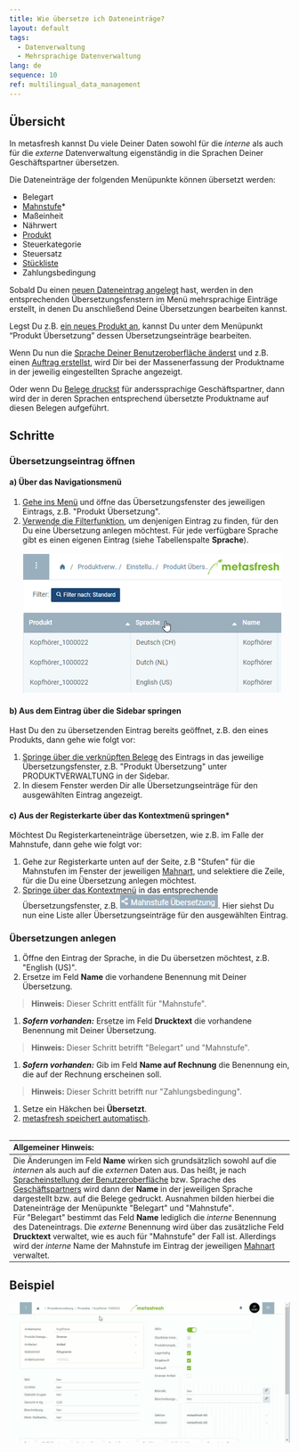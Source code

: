 ```yaml
---
title: Wie übersetze ich Dateneinträge?
layout: default
tags:
  - Datenverwaltung
  - Mehrsprachige Datenverwaltung
lang: de
sequence: 10
ref: multilingual_data_management
---
```


## Übersicht
In metasfresh kannst Du viele Deiner Daten sowohl für die *interne* als auch für die *externe* Datenverwaltung eigenständig in die Sprachen Deiner Geschäftspartner übersetzen.

Die Dateneinträge der folgenden Menüpunkte können übersetzt werden:
- Belegart
- [Mahnstufe](Mahnart_definieren)*
- Maßeinheit
- Nährwert
- [Produkt](NeuesProdukt)
- Steuerkategorie
- Steuersatz
- [Stückliste](Stueckliste_erstellen)
- Zahlungsbedingung

Sobald Du einen [neuen Dateneintrag angelegt](Neuer_Datensatz_Fenster_Webui) hast, werden in den entsprechenden Übersetzungsfenstern im Menü mehrsprachige Einträge erstellt, in denen Du anschließend Deine Übersetzungen bearbeiten kannst.

Legst Du z.B. [ein neues Produkt an](NeuesProdukt), kannst Du unter dem Menüpunkt “Produkt Übersetzung” dessen Übersetzungseinträge bearbeiten.

Wenn Du nun die [Sprache Deiner Benutzeroberfläche änderst](SwitchLanguage) und z.B. einen [Auftrag erstellst](Auftrag_erfassen), wird Dir bei der Massenerfassung der Produktname in der jeweilig eingestellten Sprache angezeigt.

Oder wenn Du [Belege druckst](PDFVorschau) für anderssprachige Geschäftspartner, dann wird der in deren Sprachen entsprechend übersetzte Produktname auf diesen Belegen aufgeführt.

## Schritte

### Übersetzungseintrag öffnen

#### a) Über das Navigationsmenü
1. [Gehe ins Menü](Menu) und öffne das Übersetzungsfenster des jeweiligen Eintrags, z.B. "Produkt Übersetzung".
1. [Verwende die Filterfunktion](Filterfunktion), um denjenigen Eintrag zu finden, für den Du eine Übersetzung anlegen möchtest. Für jede verfügbare Sprache gibt es einen eigenen Eintrag (siehe Tabellenspalte **Sprache**).<br><br>![](assets/Produkt_Uebersetzung_Sprachen.png)

#### b) Aus dem Eintrag über die Sidebar springen
Hast Du den zu übersetzenden Eintrag bereits geöffnet, z.B. den eines Produkts, dann gehe wie folgt vor:

1. [Springe über die verknüpften Belege](SpringezuBelegen) des Eintrags in das jeweilige Übersetzungsfenster, z.B. "Produkt Übersetzung" unter PRODUKTVERWALTUNG in der Sidebar.
1. In diesem Fenster werden Dir alle Übersetzungseinträge für den ausgewählten Eintrag angezeigt.

#### c) Aus der Registerkarte über das Kontextmenü springen*
Möchtest Du Registerkarteneinträge übersetzen, wie z.B. im Falle der Mahnstufe, dann gehe wie folgt vor:

1. Gehe zur Registerkarte unten auf der Seite, z.B "Stufen" für die Mahnstufen im Fenster der jeweiligen [Mahnart](Menu), und selektiere die Zeile, für die Du eine Übersetzung anlegen möchtest.
1. [Springe über das Kontextmenü](Springezu_Kontextmenue) in das entsprechende Übersetzungsfenster, z.B. ![](assets/Mahnstufe_Uebersetzung_Kontext.png). Hier siehst Du nun eine Liste aller Übersetzungseinträge für den ausgewählten Eintrag.

### Übersetzungen anlegen
1. Öffne den Eintrag der Sprache, in die Du übersetzen möchtest, z.B. "English (US)".
1. Ersetze im Feld **Name** die vorhandene Benennung mit Deiner Übersetzung.
 >**Hinweis:** Dieser Schritt entfällt für "Mahnstufe".

1. ***Sofern vorhanden:*** Ersetze im Feld **Drucktext** die vorhandene Benennung mit Deiner Übersetzung.
 >**Hinweis:** Dieser Schritt betrifft "Belegart" und "Mahnstufe".

1. ***Sofern vorhanden:*** Gib im Feld **Name auf Rechnung** die Benennung ein, die auf der Rechnung erscheinen soll.
 >**Hinweis:** Dieser Schritt betrifft nur "Zahlungsbedingung".

1. Setze ein Häkchen bei **Übersetzt**.
1. [metasfresh speichert automatisch](Speicheranzeige).
<br><br>

| **Allgemeiner Hinweis:** |
| :- |
| Die Änderungen im Feld **Name** wirken sich grundsätzlich sowohl auf die *internen* als auch auf die *externen* Daten aus. Das heißt, je nach [Spracheinstellung der Benutzeroberfläche](SwitchLanguage) bzw. Sprache des [Geschäftspartners](Neuer_Geschaeftspartner) wird dann der **Name** in der jeweiligen Sprache dargestellt bzw. auf die Belege gedruckt. Ausnahmen bilden hierbei die Dateneinträge der Menüpunkte "Belegart" und "Mahnstufe".<br>Für "Belegart" bestimmt das Feld **Name** lediglich die *interne* Benennung des Dateneintrags. Die *externe* Benennung wird über das zusätzliche Feld **Drucktext** verwaltet, wie es auch für "Mahnstufe" der Fall ist. Allerdings wird der *interne* Name der Mahnstufe im Eintrag der jeweiligen [Mahnart](Mahnart_definieren) verwaltet. |

## Beispiel
![](assets/Produkt_Uebersetzung.gif)
